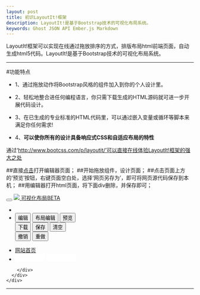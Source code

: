 ```yaml
---
layout: post
title: 初识LayoutIt!框架
description: LayoutIt!是基于Bootstrap技术的可视化布局系统。
keywords: Ghost JSON API Ember.js Markdown
---
```


LayoutIt!框架可以实现在线通过拖放排序的方式，排版布局html前端页面，自动生成html5代码。LayoutIt!是基于Bootstrap技术的可视化布局系统。

---

#功能特点

* 1、通过拖放动作将Bootstrap风格的组件加入到你的个人设计里。

* 2、轻松地整合进任何编程语言，你只需下载生成的HTML源码就可进一步开展代码设计。

* 3、在已生成的专业标准的HTML代码里，可以通过嵌入变量或循环等脚本来满足你任何需求!

* 4、**可以使你所有的设计具备响应式CSS和自适应布局的特性**

通过‘http://www.bootcss.com/p/layoutit/’可以直接在线体验LayoutIt!框架的强大之处

##直接[点击](http://www.bootcss.com/p/layoutit/)打开编辑器页面；
##开始拖放组件，设计页面；
##点击页面上方的‘预览’按钮，右键页面空白处，选择‘网页另存为’，即可将网页源代码保存到本机；
##用编辑器打开html页面，将下面div删除，并保存即可；
    <div  class="navbar navbar-inverse navbar-fixed-top">
	  <div  class="navbar-inner">
		<div  class="container-fluid">
		  <button  data-target=".nav-collapse"  data-toggle="collapse"  class="btn btn-navbar"  type="button"> <span  class="icon-bar"></span> <span  class="icon-bar"></span> <span  class="icon-bar"></span> </button>
		  <a  class="brand"  href="http://www.bootcss.com/p/layoutit/#"><img  src="./Bootstrap可视化布局系统_files/favicon.png"> 可视化布局<span  class="label">BETA</span></a>
		  <div  class="nav-collapse collapse">
			<ul  class="nav"  id="menu-layoutit">
			  <li  class="divider-vertical"></li>
			  <li>
				<div  class="btn-group"  data-toggle="buttons-radio">
				  <button  type="button"  id="edit"  class="btn btn-primary"><i  class="icon-edit icon-white"></i>编辑</button>
				  <button  type="button"  class="btn btn-primary"  id="devpreview"><i  class="icon-eye-close icon-white"></i>布局编辑</button>
				  <button  type="button"  class="btn btn-primary active"  id="sourcepreview"><i  class="icon-eye-open icon-white"></i>预览</button>
				</div>
				<div  class="btn-group">
				  <button  type="button"  class="btn btn-primary"  data-target="#downloadModal"  rel="/build/downloadModal"  role="button"  data-toggle="modal"><i  class="icon-chevron-down icon-white"></i>下载</button>
				  <button  class="btn btn-primary"  href="/share/index"  role="button"  data-toggle="modal"  data-target="#shareModal"><i  class="icon-share icon-white"></i>保存</button>
				  <button  class="btn btn-primary"  href="#clear"  id="clear"><i  class="icon-trash icon-white"></i>清空</button>
				</div>
				<div  class="btn-group">
									<button  class="btn btn-primary"  href="#undo"  id="undo"><i  class="icon-arrow-left icon-white"></i>撤销</button>
									<button  class="btn btn-primary"  href="#redo"  id="redo"><i  class="icon-arrow-right icon-white"></i>重做</button>
				</div>
			  </li>
			</ul>
			<ul  class="nav pull-right">
			  <li><a  href="http://www.bootcss.com/">网站首页</a></li>
					  <li>
					  <div  class="btn-group">
					  <span><iframe  class="github-btn"  src="./Bootstrap可视化布局系统_files/github-btn(1).htm"  allowtransparency="true"  frameborder="0"  scrolling="0"  width="80px"  height="20px"></iframe></span>
					  <span><iframe  class="github-btn"  src="./Bootstrap可视化布局系统_files/github-btn.htm"  allowtransparency="true"  frameborder="0"  scrolling="0"  width="80px"  height="20px"></iframe></span>
					  </div>
					  </li>
			  </ul>
		  </div>
		   
		</div>
	  </div>
	</div>
---


<!-- UY BEGIN -->
<div id="uyan_frame"></div>
<script type="text/javascript" src="http://v2.uyan.cc/code/uyan.js?uid=1963116"></script>
<!-- UY END -->
